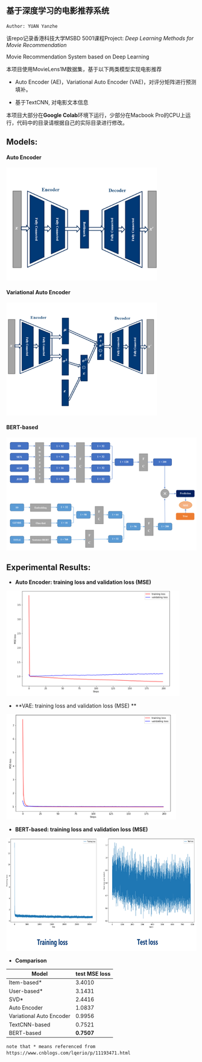 ## 基于深度学习的电影推荐系统 

`Author: YUAN Yanzhe`

该repo记录香港科技大学MSBD 5001课程Project: *Deep Learning Methods for Movie Recommendation*

Movie Recommendation System based on Deep Learning

本项目使用MovieLens1M数据集，基于以下两类模型实现电影推荐

- Auto Encoder (AE)，Variational Auto Encoder (VAE)，对评分矩阵进行预测填补。

- 基于TextCNN, 对电影文本信息

本项目大部分在**Google Colab**环境下运行，少部分在Macbook Pro的CPU上运行，代码中的目录请根据自己的实际目录进行修改。  

## **Models:**

#### Auto Encoder

<img src="assets/auto%20encoder.png" width="400" height="300">

#### Variational Auto Encoder

<img src="assets/variational%20auto%20encoder.png" width="400" height="300">

#### BERT-based

<img src="assets/bert-based.PNG" width="600" height="300">



## **Experimental Results:**

- **Auto Encoder: training loss and validation loss (MSE)**

<img src="assets/auto%20encoder%20result.png" width="460" height="280">

- **VAE: training loss and validation loss (MSE) **

<img src="assets/variational%20auto%20encoder%20result.png" width="450" height="280">

- **BERT-based: training loss and validation loss (MSE)**

<img src="assets/bert-based%20result.png" width="800" height="300">

- **Comparison**

 Model | test MSE loss  
 ---- | -----  
 Item-based* | 3.4010 
 User-based* | 3.1431 
 SVD* | 2.4416 
 Auto Encoder | 1.0837 
 Variational Auto Encoder | 0.9956 
 TextCNN-based | 0.7521 
 BERT-based | **0.7507** 

`note that * means referenced from https://www.cnblogs.com/lqerio/p/11193471.html`

